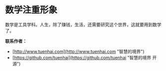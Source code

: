 # 数学注重形象

数学是工具学科。人生，除了赚钱，生活，还需要研究这个世界，这就要用到数学了。

**联系作者：**
* [http://www.tuenhai.com](http://www.tuenhai.com "智慧的境界")
* [https://github.com/tuenhai](https://github.com/tuenhai "智慧的境界 开源")